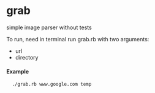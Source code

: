# grab
simple image parser without tests

  To run, need in terminal run grab.rb with two arguments:
  * url
  * directory

####  Example
```
  ./grab.rb www.google.com temp
```
